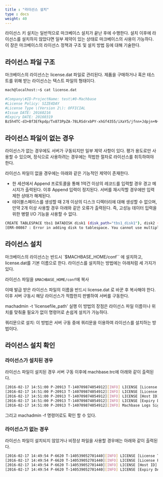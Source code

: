 ```yaml
---
title : "라이선스 설치"
type : docs
weight: 40
---
```


라이선스 키 설치는 일반적으로 마크베이스 설치가 끝난 후에 수행한다. 설치 이후에 라이선스를 설치하지 않았다면 일부 제약이 있는 상태로 마크베이스의 사용이 가능하다. 이 장은 마크베이스의 라이선스 정책과 구조 및 설치 방법 등에 대해 기술한다.

## 라이선스 파일 구조

마크베이스의 라이선스는 license.dat 파일로 관리된다. 제품을 구매하거나 혹은 테스트를 위해 받는 라이선스는 텍스트 파일의 형태이다.

```bash
mach@localhost:~$ cat license.dat 
 
#Company\#ID-ProjectName: test\#0-Machbase 
#License Policy: SIZE4DAY 
#License Type \(Version 2\): OFFICIAL 
#Issue DATE: 20160216 
#Expiry DATE: 20160319 
Bz5h4TC-d3+Bf3Efkpdp/Tx873PpZA-78LRSdrxbPY-xhGf4355/iXaY5/jfnn+Jdpjn+N+ef4l2mOf4355/iXaY5/jfnn+Jdpjn+N+ef4l2mOf4355/iXaY5/jfnn+Jdpjn+N+ef4l2mOf4355/iXaY5/jfnn+Jdpjn+
```

## 라이선스 파일이 없는 경우

라이선스가 없는 경우에도 서버가 구동되지만 일부 제약 사항이 있다. 평가 용도로만 사용할 수 있으며, 정식으로 사용하려는 경우에는 적법한 절차로 라이선스를 취득하여야 한다.

라이선스 파일이 없을 경우에는 아래와 같은 기능적인 제약이 존재한다.

* 한 세션에서 Append 프로토콜을 통해 1억건 이상의 레코드를 입력할 경우 경고 메시지가 출력된다. 이후 Append 입력이 정지된다. 서버를 재시작할 경우에만 입력 제한 상태가 해제된다.
* 테이블스페이스를 생성할 때 2개 이상의 디스크 디렉터리에 대해 생성할 수 없으며, 만약 2개 이상 사용할 경우 아래와 같은 오류가 출력된다. 즉, 고성능 데이터 입력을 위한 병렬 I/O 기능을 사용할 수 없다. 

```bash
CREATE TABLESPACE tbs1 DATADISK disk1 (disk_path="tbs1_disk1"), disk2 (disk_path="tbs1_disk2"), disk3 (disk_path="tbs1_disk3");
[ERR-00867 : Error in adding disk to tablespace. You cannot use multiple disks for tablespace without valid license.]
```

## 라이선스 설치

마크베이스의 라이선스는 반드시 `$MACHBASE_HOME/conf`` 에 설치하고, license.dat를 기본 이름으로 한다. 라이선스를 설치하는 방법에는 아래처럼 세 가지가 있다.

라이선스 파일을 `$MACHBASE_HOME/conf`에 복사

이때 발급 받은 라이선스 파일의 이름을 반드시 license.dat 로 바꾼 후 복사해야 한다. 이후 서버 구동시 해당 라이선스가 적합한지 판별하여 서버를 구동한다. 

machadmin -t 'licensefile_path' 실행
이 방법의 장점은 라이선스 파일 이름이나 위치를 맞춰줄 필요가 없이 명령어로 손쉽게 설치가 가능하다. 

쿼리문으로 설치: 이 방법은 서버 구동 중에 쿼리문을 이용하여 라이선스를 설치하는 방법이다.

## 라이선스 설치 확인

### 라이선스가 설치된 경우

라이선스 파일이 설치된 경우 서버 구동 이후에 machbase.trc에 아래와 같이 출력된다.

```bash
[2016-02-17 14:51:00 P-20913 T-140709874054912][INFO] LICENSE [License Type (Version 2)][OFFICIAL]
[2016-02-17 14:51:00 P-20913 T-140709874054912][INFO] LICENSE [License Policy] [CORE]
[2016-02-17 14:51:00 P-20913 T-140709874054912][INFO] LICENSE [Host ID] [FFFFFFFFFFFFFFF]
[2016-02-17 14:51:00 P-20913 T-140709874054912][INFO] LICENSE [Expiry DATE] [25300318]
[2016-02-17 14:51:00 P-20913 T-140709874054912][INFO] Machbase Logs Signature! : OFFICIAL:CORE:FFFFFFFFFFFFFFF:25300318-3.5.0.826b8f2.official-LINUX-X86-64-release
```

그리고 machadmin -f 명령어로도 확인 할 수 있다.

### 라이선스가 없는 경우

라이선스 파일이 설치되지 않았거나 비정상 파일을 사용할 경우에는 아래와 같이 출력된다.

```bash
[2016-02-17 14:49:54 P-6620 T-140539052701440][INFO] LICENSE [License Type(Version 2)][Only for evaluation (No license)]
[2016-02-17 14:49:54 P-6620 T-140539052701440][INFO] LICENSE [License Policy] [None]
[2016-02-17 14:49:54 P-6620 T-140539052701440][INFO] LICENSE [Host ID] [Unknown]
[2016-02-17 14:49:54 P-6620 T-140539052701440][INFO] LICENSE [Expiry DATE] [N/A]
```
